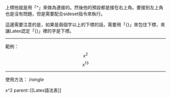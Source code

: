 上標他就是用「^」來做為連接的。然後他的預設都是接在右上角。要接到左上角也是沒有問題，但是需要配合sideset指令來執行。

這邊需要注意的是，如果是兩個字以上的下標的話，需要用「\{\}」來包住下標，來讓Latex認定「\{\}」裡的字是下標。
- - - 
範例：
$$
x^2
$$
$$
x^{13}
$$
- - -
使用方法：
$/rangle$

x^2
parent::[[Latex語法表]]